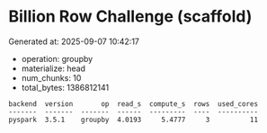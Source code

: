 # Billion Row Challenge (scaffold)

Generated at: 2025-09-07 10:42:17

- operation: groupby
- materialize: head
- num_chunks: 10
- total_bytes: 1386812141

```text
backend  version       op  read_s  compute_s  rows  used_cores
-------  -------  -------  ------  ---------  ----  ----------
pyspark  3.5.1    groupby  4.0193     5.4777     3          11
```
